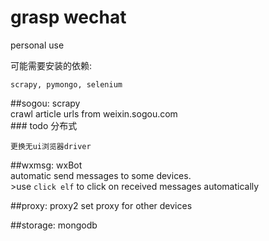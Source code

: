 # grasp wechat


personal use  

可能需要安装的依赖:  
```  
scrapy, pymongo, selenium  
```

##sogou: scrapy    
    crawl article urls from weixin.sogou.com  
    ### todo 
    分布式
    
    
    更换无ui浏览器driver
    

##wxmsg: wxBot  
    automatic send messages to some devices.  
    >use `click elf` to click on received messages automatically 
    
##proxy: proxy2
    set proxy for other devices  

##storage: mongodb